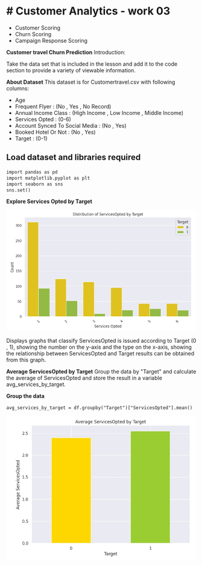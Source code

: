 # # Customer Analytics - work 03
 - Customer Scoring
 - Churn Scoring
 - Campaign Response Scoring

**Customer travel Churn Prediction**
Introduction: 

Take the data set that is included in the lesson and add it to the code section to provide a variety of viewable information.

**About Dataset**
This dataset is for Customertravel.csv with following columns:
 - Age
 - Frequent Flyer : (No , Yes , No Record)
 - Annual Income Class : (High Income , Low Income , Middle Income)
 - Services Opted : (0-6)
 - Account Synced To Social Media	: (No , Yes)
 - Booked Hotel Or Not : (No , Yes)
 - Target : (0-1)


## Load dataset and libraries required

    import pandas as pd
    import matplotlib.pyplot as plt
    import seaborn as sns
    sns.set()

**Explore Services Opted by Target**

![Alt text](https://github.com/KK-PU/K19-MADT8101-CustomerAnalytics/blob/main/V3_Customer%26Churn%26Campaign/img/Distributionof%20ServicesOptedbyTarget.jpg)

Displays graphs that classify ServicesOpted is issued according to Target (0 , 1), showing the number on the y-axis and the type on the x-axis, showing the relationship between ServicesOpted and Target results can be obtained from this graph.

**Average ServicesOpted by Target**
Group the data by "Target" and calculate the average of ServicesOpted and store the result in a variable avg_services_by_target.

 **Group the data**
 
    avg_services_by_target = df.groupby("Target")["ServicesOpted"].mean()

![Alt text](https://github.com/KK-PU/K19-MADT8101-CustomerAnalytics/blob/main/V3_Customer%26Churn%26Campaign/img/AverageServicesOpted%20byTarget.jpg)
